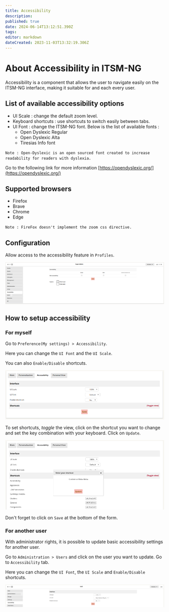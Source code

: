 ```yaml
---
title: Accessibility
description: 
published: true
date: 2024-06-14T13:12:51.390Z
tags: 
editor: markdown
dateCreated: 2023-11-03T13:32:19.306Z
---
```


# About Accessibility in ITSM-NG

Accessibility is a component that allows the user to navigate easily on the ITSM-NG interface, making it suitable for and each every user.

## List of available accessibility options

* UI Scale : change the default zoom level.
* Keyboard shortcuts : use shortcuts to switch easily between tabs.
* UI Font : change the ITSM-NG font. Below is the list of available fonts :
    * Open Dyslexic Regular
    * Open Dyslexic Alta
    * Tiresias Info font

`Note : Open-Dyslexic is an open sourced font created to increase readability for readers with dyslexia.`

Go to the following link for more information [https://opendyslexic.org/](https://opendyslexic.org/)

## Supported browsers

* Firefox
* Brave
* Chrome
* Edge

`Note : FireFox doesn't implement the zoom css directive.`

## Configuration

Allow access to the accessibility feature in `Profiles`.

![allow profil permissions](/accessibility/allow_profil_permissions.png)

## How to setup accessibility

### For myself

Go to `Preference(My settings) > Accessibility`.

Here you can change the `UI Font` and the `UI Scale`.

You can also `Enable/Disable` shortcuts.

![setup accessibility for myself](/accessibility/setup_accessibility.png)

To set shortcuts, _toggle_ the view, click on the shortcut you want to change and set the key combination with your keyboard. Click on `Update`. 

![set shortcuts](/accessibility/set_shortcut.png)

Don't forget to click on `Save` at the bottom of the form.

### For another user

With administrator rights, it is possible to update basic accessibility settings for another user.

Go to `Administration > Users` and click on the user you want to update.
Go to `Accessibility` tab.

Here you can change the `UI Font`, the `UI Scale` and `Enable/Disable` shortcuts.

![setup accessibility for another user](/accessibility/setup_accessibility_for_other.png)